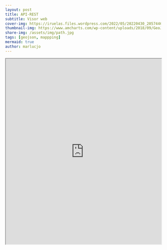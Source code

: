 ```yaml
---
layout: post
title: API-REST
subtitle: Visor web
cover-img: https://iruelas.files.wordpress.com/2022/05/20220430_2057446536397396045096960.jpg
thumbnail-img: https://www.amcharts.com/wp-content/uploads/2018/09/GeoJSON.png
share-img: /assets/img/path.jpg
tags: [geojson, mappping]
mermaid: true
author: marlucjo
---
```

   
     
<!-- El visualizador crea la capa y realiza el centrado usando la URL del parámetro src del iframe -->
<iframe 
  id="CapaRaster" 
  title="CapaRaster" 
  width="100%" 
  height="600"
  src="https://componentes.cnig.es/api-core/?layers=WMTS*http://www.ign.es/wmts/mapa-raster?*MTN*GoogleMapsCompatible*imagen*true*image/jpeg*true*true*true&center=-1264453.9015709583,4323899.840546544&zoom=5">
</iframe>
